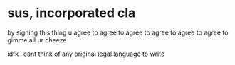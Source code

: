 # sus, incorporated cla

by signing this thing u agree to agree to agree to agree to agree to agree to gimme all ur cheeze

idfk i cant think of any original legal language to write
